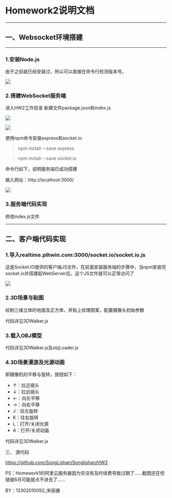 # Homework2说明文档

***

## 一、Websocket环境搭建

***

### 1.安装Node.js

由于之前就已经安装过，所以可以直接在命令行检测版本号。

![](http://www.asiaisd.com/img/nethuige_576444d1d2481.png)

### 2.搭建WebSocket服务端

进入HW2工作目录
新建文件package.json和index.js

![](http://www.asiaisd.com/img/nethuige_576444d222a17.png)

![](http://www.asiaisd.com/img/nethuige_576444d26328b.png)
 
使用npm命令安装express和socket.io

> npm install --save express

> npm install --save socket.io

命令行如下，说明服务端已成功搭建

输入网址：http://localhost:3000/

![](http://www.asiaisd.com/img/nethuige_576444d26ec8f.png)
 
### 3.服务端代码实现

修改index.js文件

***

## 二、客户端代码实现

### 1.导入realtime.plhwin.com:3000/socket.io/socket.io.js

这是Socket.IO提供的客户端JS文件，在前面安装服务端的步骤中，当npm安装完socket.io并搭建起WebServer后，这个JS文件就可以正常访问了

![](http://www.asiaisd.com/img/nethuige_576444d3e96b2.png)

### 2.3D场景与贴图

绘制三维立体的地面及正方体，并贴上纹理图案，配置摄像头初始参数

代码详见3DWalker.js

### 3.载入OBJ模型

代码详见3DWalker.js及objLoader.js

### 4.3D场景漫游及光源动画

即摄像机的平移与旋转，按钮如下：

* ↑：拉近镜头
* ↓：拉远镜头
* ←：向左平移
* →：向右平移
* J：往左旋转
* K：往右旋转
* L：打开/关闭光源
* A：打开/关闭动画

代码详见3DWalker.js

三、	源代码

https://github.com/SongLishan/Songlishan/HW2

PS：Homework1的阿里云服务器因为穷没有及时续费导致过期了……截图还在但链接6月可能就点不进去了……

BY：13302010092_宋丽姗
